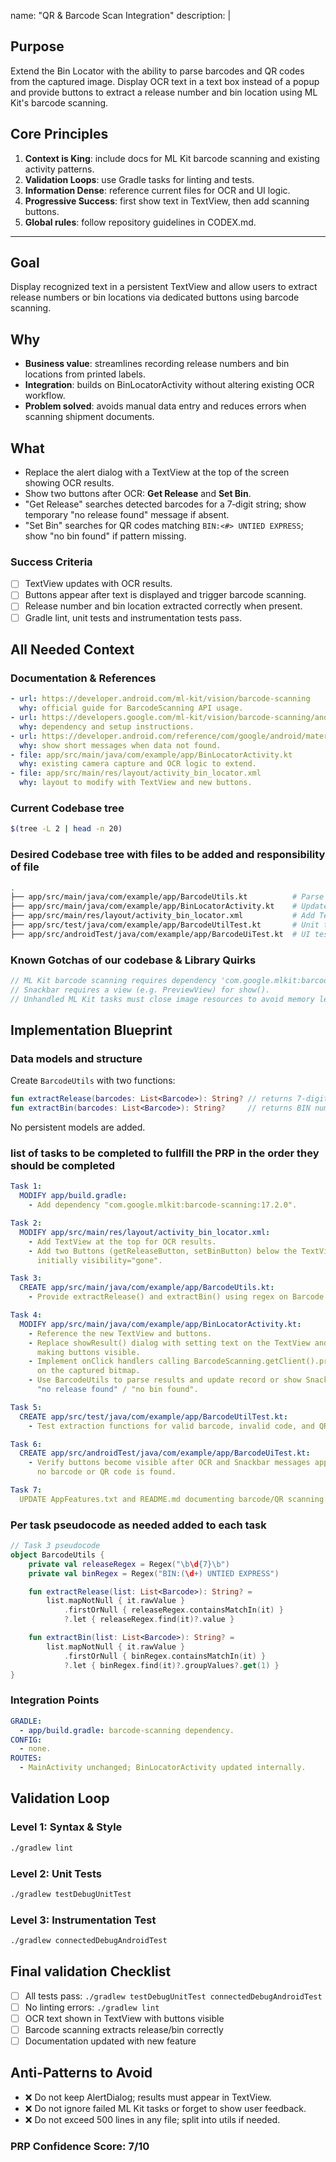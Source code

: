 name: "QR & Barcode Scan Integration"
description: |
  ## Purpose
  Extend the Bin Locator with the ability to parse barcodes and QR codes from the
  captured image. Display OCR text in a text box instead of a popup and provide
  buttons to extract a release number and bin location using ML Kit's barcode
  scanning.

  ## Core Principles
  1. **Context is King**: include docs for ML Kit barcode scanning and existing
     activity patterns.
  2. **Validation Loops**: use Gradle tasks for linting and tests.
  3. **Information Dense**: reference current files for OCR and UI logic.
  4. **Progressive Success**: first show text in TextView, then add scanning
     buttons.
  5. **Global rules**: follow repository guidelines in CODEX.md.

---

## Goal
Display recognized text in a persistent TextView and allow users to extract
release numbers or bin locations via dedicated buttons using barcode scanning.

## Why
- **Business value**: streamlines recording release numbers and bin locations
  from printed labels.
- **Integration**: builds on BinLocatorActivity without altering existing OCR
  workflow.
- **Problem solved**: avoids manual data entry and reduces errors when scanning
  shipment documents.

## What
- Replace the alert dialog with a TextView at the top of the screen showing OCR
  results.
- Show two buttons after OCR: **Get Release** and **Set Bin**.
- "Get Release" searches detected barcodes for a 7‑digit string; show temporary
  "no release found" message if absent.
- "Set Bin" searches for QR codes matching `BIN:<#> UNTIED EXPRESS`; show
  "no bin found" if pattern missing.

### Success Criteria
- [ ] TextView updates with OCR results.
- [ ] Buttons appear after text is displayed and trigger barcode scanning.
- [ ] Release number and bin location extracted correctly when present.
- [ ] Gradle lint, unit tests and instrumentation tests pass.

## All Needed Context

### Documentation & References
```yaml
- url: https://developer.android.com/ml-kit/vision/barcode-scanning
  why: official guide for BarcodeScanning API usage.
- url: https://developers.google.com/ml-kit/vision/barcode-scanning/android#kotlin
  why: dependency and setup instructions.
- url: https://developer.android.com/reference/com/google/android/material/snackbar/Snackbar
  why: show short messages when data not found.
- file: app/src/main/java/com/example/app/BinLocatorActivity.kt
  why: existing camera capture and OCR logic to extend.
- file: app/src/main/res/layout/activity_bin_locator.xml
  why: layout to modify with TextView and new buttons.
```

### Current Codebase tree
```bash
$(tree -L 2 | head -n 20)
```

### Desired Codebase tree with files to be added and responsibility of file
```bash
.
├── app/src/main/java/com/example/app/BarcodeUtils.kt          # Parse barcodes
├── app/src/main/java/com/example/app/BinLocatorActivity.kt    # Update UI and scanning logic
├── app/src/main/res/layout/activity_bin_locator.xml           # Add TextView and buttons
├── app/src/test/java/com/example/app/BarcodeUtilTest.kt       # Unit tests for extraction
├── app/src/androidTest/java/com/example/app/BarcodeUiTest.kt  # UI test for buttons
```

### Known Gotchas of our codebase & Library Quirks
```kotlin
// ML Kit barcode scanning requires dependency 'com.google.mlkit:barcode-scanning'.
// Snackbar requires a view (e.g. PreviewView) for show().
// Unhandled ML Kit tasks must close image resources to avoid memory leaks.
```

## Implementation Blueprint

### Data models and structure
Create `BarcodeUtils` with two functions:
```kotlin
fun extractRelease(barcodes: List<Barcode>): String? // returns 7-digit code
fun extractBin(barcodes: List<Barcode>): String?     // returns BIN number
```
No persistent models are added.

### list of tasks to be completed to fullfill the PRP in the order they should be completed
```yaml
Task 1:
  MODIFY app/build.gradle:
    - Add dependency "com.google.mlkit:barcode-scanning:17.2.0".

Task 2:
  MODIFY app/src/main/res/layout/activity_bin_locator.xml:
    - Add TextView at the top for OCR results.
    - Add two Buttons (getReleaseButton, setBinButton) below the TextView,
      initially visibility="gone".

Task 3:
  CREATE app/src/main/java/com/example/app/BarcodeUtils.kt:
    - Provide extractRelease() and extractBin() using regex on Barcode.rawValue.

Task 4:
  MODIFY app/src/main/java/com/example/app/BinLocatorActivity.kt:
    - Reference the new TextView and buttons.
    - Replace showResult() dialog with setting text on the TextView and
      making buttons visible.
    - Implement onClick handlers calling BarcodeScanning.getClient().process()
      on the captured bitmap.
    - Use BarcodeUtils to parse results and update record or show Snackbar with
      "no release found" / "no bin found".

Task 5:
  CREATE app/src/test/java/com/example/app/BarcodeUtilTest.kt:
    - Test extraction functions for valid barcode, invalid code, and QR pattern edge cases.

Task 6:
  CREATE app/src/androidTest/java/com/example/app/BarcodeUiTest.kt:
    - Verify buttons become visible after OCR and Snackbar messages appear when
      no barcode or QR code is found.

Task 7:
  UPDATE AppFeatures.txt and README.md documenting barcode/QR scanning.
```

### Per task pseudocode as needed added to each task
```kotlin
// Task 3 pseudocode
object BarcodeUtils {
    private val releaseRegex = Regex("\b\d{7}\b")
    private val binRegex = Regex("BIN:(\d+) UNTIED EXPRESS")

    fun extractRelease(list: List<Barcode>): String? =
        list.mapNotNull { it.rawValue }
            .firstOrNull { releaseRegex.containsMatchIn(it) }
            ?.let { releaseRegex.find(it)?.value }

    fun extractBin(list: List<Barcode>): String? =
        list.mapNotNull { it.rawValue }
            .firstOrNull { binRegex.containsMatchIn(it) }
            ?.let { binRegex.find(it)?.groupValues?.get(1) }
}
```

### Integration Points
```yaml
GRADLE:
  - app/build.gradle: barcode-scanning dependency.
CONFIG:
  - none.
ROUTES:
  - MainActivity unchanged; BinLocatorActivity updated internally.
```

## Validation Loop

### Level 1: Syntax & Style
```bash
./gradlew lint
```

### Level 2: Unit Tests
```bash
./gradlew testDebugUnitTest
```

### Level 3: Instrumentation Test
```bash
./gradlew connectedDebugAndroidTest
```

## Final validation Checklist
- [ ] All tests pass: `./gradlew testDebugUnitTest connectedDebugAndroidTest`
- [ ] No linting errors: `./gradlew lint`
- [ ] OCR text shown in TextView with buttons visible
- [ ] Barcode scanning extracts release/bin correctly
- [ ] Documentation updated with new feature

## Anti-Patterns to Avoid
- ❌ Do not keep AlertDialog; results must appear in TextView.
- ❌ Do not ignore failed ML Kit tasks or forget to show user feedback.
- ❌ Do not exceed 500 lines in any file; split into utils if needed.

### PRP Confidence Score: 7/10

